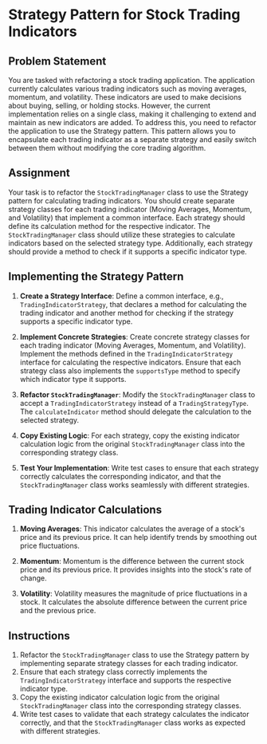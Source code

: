 # Strategy Pattern for Stock Trading Indicators

## Problem Statement

You are tasked with refactoring a stock trading application. The application currently calculates various trading
indicators such as moving averages, momentum, and volatility. These indicators are used to make decisions about buying,
selling, or holding stocks. However, the current implementation relies on a single class, making it challenging to
extend and maintain as new indicators are added. To address this, you need to refactor the application to use the
Strategy pattern. This pattern allows you to encapsulate each trading indicator as a separate strategy and easily switch
between them without modifying the core trading algorithm.

## Assignment

Your task is to refactor the `StockTradingManager` class to use the Strategy pattern for calculating trading indicators.
You should create separate strategy classes for each trading indicator (Moving Averages, Momentum, and Volatility) that
implement a common interface. Each strategy should define its calculation method for the respective indicator. The
`StockTradingManager` class should utilize these strategies to calculate indicators based on the selected strategy type.
Additionally, each strategy should provide a method to check if it supports a specific indicator type.

## Implementing the Strategy Pattern

1. **Create a Strategy Interface**: Define a common interface, e.g., `TradingIndicatorStrategy`, that declares a method
   for calculating the trading indicator and another method for checking if the strategy supports a specific indicator
   type.

2. **Implement Concrete Strategies**: Create concrete strategy classes for each trading indicator (Moving Averages,
   Momentum, and Volatility). Implement the methods defined in the `TradingIndicatorStrategy` interface for calculating
   the respective indicators. Ensure that each strategy class also implements the `supportsType` method to specify which
   indicator type it supports.

3. **Refactor `StockTradingManager`**: Modify the `StockTradingManager` class to accept a `TradingIndicatorStrategy`
   instead of a `TradingStrategyType`. The `calculateIndicator` method should delegate the calculation to the selected
   strategy.

4. **Copy Existing Logic**: For each strategy, copy the existing indicator calculation logic from the original
   `StockTradingManager` class into the corresponding strategy class.

5. **Test Your Implementation**: Write test cases to ensure that each strategy correctly calculates the corresponding
   indicator, and that the `StockTradingManager` class works seamlessly with different strategies.

## Trading Indicator Calculations

1. **Moving Averages**: This indicator calculates the average of a stock's price and its previous price. It can help
   identify trends by smoothing out price fluctuations.

2. **Momentum**: Momentum is the difference between the current stock price and its previous price. It provides insights
   into the stock's rate of change.

3. **Volatility**: Volatility measures the magnitude of price fluctuations in a stock. It calculates the absolute
   difference between the current price and the previous price.

## Instructions

1. Refactor the `StockTradingManager` class to use the Strategy pattern by implementing separate strategy classes for
   each trading indicator.
2. Ensure that each strategy class correctly implements the `TradingIndicatorStrategy` interface and supports the
   respective indicator type.
3. Copy the existing indicator calculation logic from the original `StockTradingManager` class into the corresponding
   strategy classes.
4. Write test cases to validate that each strategy calculates the indicator correctly, and that the
   `StockTradingManager` class works as expected with different strategies.